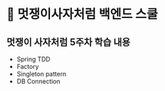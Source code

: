 # 🦁 멋쟁이사자처럼 백엔드 스쿨 

## 멋쟁이 사자처럼 5주차 학습 내용

- Spring TDD
- Factory
- Singleton pattern
- DB Connection